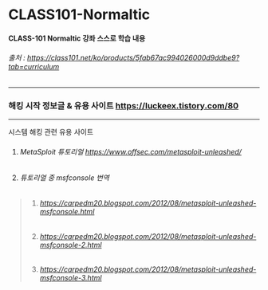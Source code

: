 # CLASS101-Normaltic
#### CLASS-101 Normaltic 강좌 스스로 학습 내용
###### 출처 : https://class101.net/ko/products/5fab67ac994026000d9ddbe9?tab=curriculum


---
### 해킹 시작 정보글 & 유용 사이트 <https://luckeex.tistory.com/80>

---

시스템 해킹 관련 유용 사이트
1. ###### MetaSploit 튜토리얼 <https://www.offsec.com/metasploit-unleashed/>
2. ###### 튜토리얼 중 msfconsole 번역
> 1. ###### <https://carpedm20.blogspot.com/2012/08/metasploit-unleashed-msfconsole.html>
> 2. ###### <https://carpedm20.blogspot.com/2012/08/metasploit-unleashed-msfconsole-2.html>
> 3. ###### <https://carpedm20.blogspot.com/2012/08/metasploit-unleashed-msfconsole-3.html>